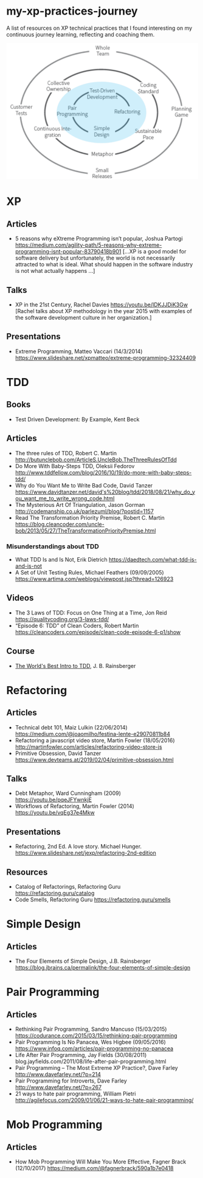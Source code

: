 # my-xp-practices-journey
A list of resources on XP technical practices that I found interesting on my continuous journey learning, reflecting and coaching them.

![XP core technical practices](images/xp_core_technical_practices.png)

# XP

## Articles
- 5 reasons why eXtreme Programming isn’t popular, Joshua Partogi https://medium.com/agility-path/5-reasons-why-extreme-programming-isnt-popular-83790418b901 [...XP is a good model for software delivery but unfortunately, the world is not necessarily attracted to what is ideal. What should happen in the software industry is not what actually happens ...]

## Talks
- XP in the 21st Century, Rachel Davies https://youtu.be/IDKJJDiK3Gw [Rachel talks about XP methodology in the year 2015 with examples of the software development culture in her organization.]

## Presentations
- Extreme Programming, Matteo Vaccari (14/3/2014) https://www.slideshare.net/xpmatteo/extreme-programming-32324409


# TDD

## Books
- Test Driven Development: By Example, Kent Beck

## Articles
- The three rules of TDD, Robert C. Martin http://butunclebob.com/ArticleS.UncleBob.TheThreeRulesOfTdd
- Do More With Baby-Steps TDD, Oleksii Fedorov http://www.tddfellow.com/blog/2016/10/19/do-more-with-baby-steps-tdd/
- Why do You Want Me to Write Bad Code, David Tanzer https://www.davidtanzer.net/david's%20blog/tdd/2018/08/21/why_do_you_want_me_to_write_wrong_code.html
- The Mysterious Art Of Triangulation, Jason Gorman http://codemanship.co.uk/parlezuml/blog/?postid=1157
- Read The Transformation Priority Premise, Robert C. Martin https://blog.cleancoder.com/uncle-bob/2013/05/27/TheTransformationPriorityPremise.html

### Misunderstandings about TDD
- What TDD Is and Is Not, Erik Dietrich https://daedtech.com/what-tdd-is-and-is-not
- A Set of Unit Testing Rules, Michael Feathers (09/09/2005) https://www.artima.com/weblogs/viewpost.jsp?thread=126923

## Videos
- The 3 Laws of TDD: Focus on One Thing at a Time, Jon Reid https://qualitycoding.org/3-laws-tdd/
- “Episode 6: TDD” of Clean Coders, Robert Martin https://cleancoders.com/episode/clean-code-episode-6-p1/show

## Course
- [The World's Best Intro to TDD](https://www.jbrains.ca/training/the-worlds-best-introduction-to-test-driven-development), J. B. Rainsberger

# Refactoring

## Articles
- Technical debt 101, Maiz Lulkin (22/06/2014) https://medium.com/@joaomilho/festina-lente-e29070811b84
- Refactoring a javascript video store, Martin Fowler (18/05/2016) http://martinfowler.com/articles/refactoring-video-store-js
- Primitive Obsession, David Tanzer https://www.devteams.at/2019/02/04/primitive-obsession.html

## Talks
- Debt Metaphor, Ward Cunningham (2009) https://youtu.be/pqeJFYwnkjE
- Workflows of Refactoring, Martin Fowler (2014) https://youtu.be/vqEg37e4Mkw

## Presentations
- Refactoring, 2nd Ed. A love story. Michael Hunger. https://www.slideshare.net/jexp/refactoring-2nd-edition

## Resources
- Catalog of Refactorings, Refactoring Guru https://refactoring.guru/catalog
- Code Smells, Refactoring Guru https://refactoring.guru/smells


# Simple Design

## Articles
- The Four Elements of Simple Design, J.B. Rainsberger https://blog.jbrains.ca/permalink/the-four-elements-of-simple-design


# Pair Programming

## Articles
- Rethinking Pair Programming, Sandro Mancuso (15/03/2015) https://codurance.com/2015/03/15/rethinking-pair-programming
- Pair Programming Is No Panacea, Wes Higbee (09/05/2016) https://www.infoq.com/articles/pair-programming-no-panacea
- Life After Pair Programming, Jay Fields (30/08/2011)  blog.jayfields.com/2011/08/life-after-pair-programming.html
- Pair Programming – The Most Extreme XP Practice?, Dave Farley http://www.davefarley.net/?p=214
- Pair Programming for Introverts, Dave Farley http://www.davefarley.net/?p=267
- 21 ways to hate pair programming, William Pietri http://agilefocus.com/2009/01/06/21-ways-to-hate-pair-programming/


# Mob Programming

## Articles
- How Mob Programming Will Make You More Effective, Fagner Brack (12/10/2017) https://medium.com/@fagnerbrack/590a1b7e0418
